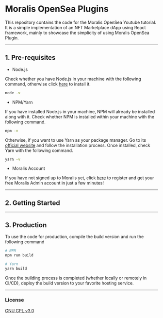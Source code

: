 # Moralis OpenSea Plugins

This repository contains the code for the Moralis OpenSea Youtube tutorial. It is a simple implementation of an NFT Marketplace dApp using React framework, mainly to showcase the simplicity of using Moralis OpenSea Plugin.

---

## 1. Pre-requisites

- Node.js

Check whether you have Node.js in your machine with the following command, otherwise click [here](https://nodejs.org/en/) to install it.

```bash
node -v
```

- NPM/Yarn

If you have installed Node.js in your machine, NPM will already be installed along with it. Check whether NPM is installed within your machine with the following command. 

```bash
npm -v
```

Otherwise, if you want to use Yarn as your package manager. Go to its [official website](https://yarnpkg.com/) and follow the installation process. Once installed, check Yarn with the following command.

```bash
yarn -v
```

- Moralis Account

If you have not signed up to Moralis yet, click [here](https://admin.moralis.io/register) to register and get your free Moralis Admin account in just a few minutes!

---

## 2. Getting Started


---

## 3. Production

To use the code for production, compile the build version and run the following command

```bash
# NPM
npm run build

# Yarn
yarn build
```

Once the building process is completed (whether locally or remotely in CI/CD), deploy the build version to your favorite hosting service.

---

### License

[GNU GPL v3.0](https://github.com/YosephKS/moralis-opensea-plugins/blob/main/LICENSE)
